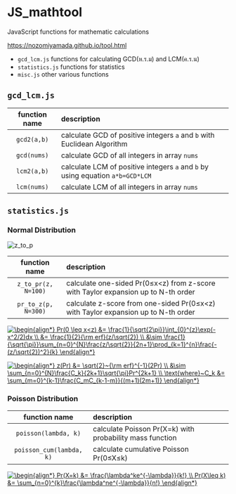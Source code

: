 # JS_mathtool

JavaScript functions for mathematic calculations

https://nozomiyamada.github.io/tool.html

- `gcd_lcm.js` functions for calculating GCD(ห.ร.ม) and LCM(ค.ร.น)
- `statistics.js` functions for statistics
- `misc.js` other various functions

## `gcd_lcm.js`

|function name|description|
|:-:|:--|
|`gcd2(a,b)`|calculate GCD of positive integers `a` and `b` with Euclidean Algorithm|
|`gcd(nums)`|calculate GCD of all integers in array `nums`|
|`lcm2(a,b)`|calculate LCM of positive integers `a` and `b` by using equation `a*b=GCD*LCM`|
|`lcm(nums)`|calculate LCM of all integers in array `nums`|

## `statistics.js`

### Normal Distribution

![z_to_p](https://user-images.githubusercontent.com/44984892/85918560-24c55380-b88e-11ea-9c23-9b35270cb204.png)

|function name|description|
|:-:|:--|
|`z_to_pr(z, N=100)`|calculate one-sided Pr(0≤x<z) from z-score with Taylor expansion up to N-th order|
|`pr_to_z(p, N=300)`|calculate z-score from one-sided Pr(0≤x<z) with Taylor expansion up to N-th order|

<a href="https://www.codecogs.com/eqnedit.php?latex=\dpi{120}&space;\begin{align*}&space;Pr(0&space;\leq&space;x<z)&space;&=&space;\frac{1}{\sqrt{2\pi}}\int_{0}^{z}\exp(-x^2/2)dx&space;\\&space;&=&space;\frac{1}{2}{\rm&space;erf}(z/\sqrt{2})&space;\\&space;&\sim&space;\frac{1}{\sqrt{\pi}}\sum_{n=0}^{N}\frac{z/\sqrt{2}}{2n&plus;1}\prod_{k=1}^{n}\frac{-(z/\sqrt{2})^2}{k}&space;\end{align*}" target="_blank"><img src="https://latex.codecogs.com/gif.latex?\dpi{120}&space;\begin{align*}&space;Pr(0&space;\leq&space;x<z)&space;&=&space;\frac{1}{\sqrt{2\pi}}\int_{0}^{z}\exp(-x^2/2)dx&space;\\&space;&=&space;\frac{1}{2}{\rm&space;erf}(z/\sqrt{2})&space;\\&space;&\sim&space;\frac{1}{\sqrt{\pi}}\sum_{n=0}^{N}\frac{z/\sqrt{2}}{2n&plus;1}\prod_{k=1}^{n}\frac{-(z/\sqrt{2})^2}{k}&space;\end{align*}" title="\begin{align*} Pr(0 \leq x<z) &= \frac{1}{\sqrt{2\pi}}\int_{0}^{z}\exp(-x^2/2)dx \\ &= \frac{1}{2}{\rm erf}(z/\sqrt{2}) \\ &\sim \frac{1}{\sqrt{\pi}}\sum_{n=0}^{N}\frac{z/\sqrt{2}}{2n+1}\prod_{k=1}^{n}\frac{-(z/\sqrt{2})^2}{k} \end{align*}" /></a>

<a href="https://www.codecogs.com/eqnedit.php?latex=\dpi{120}&space;\begin{align*}&space;z(Pr)&space;&=&space;\sqrt{2}~{\rm&space;erf}^{-1}(2Pr)&space;\\&space;&\sim&space;\sum_{n=0}^{N}\frac{C_k}{2k&plus;1}\sqrt{\pi}Pr^{2k&plus;1}&space;\\&space;\text{where}~C_k&space;&=&space;\sum_{m=0}^{k-1}\frac{C_mC_{k-1-m}}{(m&plus;1)(2m&plus;1)}&space;\end{align*}" target="_blank"><img src="https://latex.codecogs.com/gif.latex?\dpi{120}&space;\begin{align*}&space;z(Pr)&space;&=&space;\sqrt{2}~{\rm&space;erf}^{-1}(2Pr)&space;\\&space;&\sim&space;\sum_{n=0}^{N}\frac{C_k}{2k&plus;1}\sqrt{\pi}Pr^{2k&plus;1}&space;\\&space;\text{where}~C_k&space;&=&space;\sum_{m=0}^{k-1}\frac{C_mC_{k-1-m}}{(m&plus;1)(2m&plus;1)}&space;\end{align*}" title="\begin{align*} z(Pr) &= \sqrt{2}~{\rm erf}^{-1}(2Pr) \\ &\sim \sum_{n=0}^{N}\frac{C_k}{2k+1}\sqrt{\pi}Pr^{2k+1} \\ \text{where}~C_k &= \sum_{m=0}^{k-1}\frac{C_mC_{k-1-m}}{(m+1)(2m+1)} \end{align*}" /></a>

### Poisson Distribution

|function name|description|
|:-:|:--|
|`poisson(lambda, k)`|calculate Poisson Pr(X=k) with probability mass function|
|`poisson_cum(lambda, k)`|calculate cumulative Poisson Pr(0≤X≤k)|

<a href="https://www.codecogs.com/eqnedit.php?latex=\dpi{120}&space;\begin{align*}&space;Pr(X=k)&space;&=&space;\frac{\lambda^ke^{-\lambda}}{k!}&space;\\&space;Pr(X\leq&space;k)&space;&=&space;\sum_{n=0}^{k}\frac{\lambda^ne^{-\lambda}}{n!}&space;\end{align*}" target="_blank"><img src="https://latex.codecogs.com/gif.latex?\dpi{120}&space;\begin{align*}&space;Pr(X=k)&space;&=&space;\frac{\lambda^ke^{-\lambda}}{k!}&space;\\&space;Pr(X\leq&space;k)&space;&=&space;\sum_{n=0}^{k}\frac{\lambda^ne^{-\lambda}}{n!}&space;\end{align*}" title="\begin{align*} Pr(X=k) &= \frac{\lambda^ke^{-\lambda}}{k!} \\ Pr(X\leq k) &= \sum_{n=0}^{k}\frac{\lambda^ne^{-\lambda}}{n!} \end{align*}" /></a>






